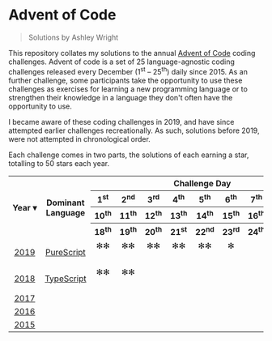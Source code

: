 Advent of Code
==============
> Solutions by Ashley Wright

This repository collates my solutions to the annual [Advent of Code](https://adventofcode.com) coding challenges. Advent of code is a set of 25 language-agnostic coding challenges released every December (1<sup>st</sup> – 25<sup>th</sup>) daily since 2015. As an further challenge, some participants take the opportunity to use these challenges as exercises for learning a new programming language or to strengthen their knowledge in a language they don't often have the opportunity to use.

I became aware of these coding challenges in 2019, and have since attempted earlier challenges recreationally. As such, solutions before 2019, were not attempted in chronological order.

Each challenge comes in two parts, the solutions of each earning a star, totalling to 50 stars each year.

<table>
  <tr>
    <th rowspan=4> Year&nbsp;▾
    <th rowspan=4> Dominant <br> Language
    <th colspan=9> Challenge Day
  <tr>
    <th> 1<sup>st</sup> <th> 2<sup>nd</sup> <th> 3<sup>rd</sup> <th> 4<sup>th</sup> <th> 5<sup>th</sup> <th> 6<sup>th</sup> <th> 7<sup>th</sup> <th> 8<sup>th</sup> <th> 9<sup>th</sup>
  <tr>
    <th> 10<sup>th</sup> <th> 11<sup>th</sup> <th> 12<sup>th</sup> <th> 13<sup>th</sup> <th> 14<sup>th</sup> <th> 15<sup>th</sup> <th> 16<sup>th</sup> <th> 17<sup>th</sup> <th rowspan=2 title=Code><small>CO<br>DE
  <tr>
    <th> 18<sup>th</sup> <th> 19<sup>th</sup> <th> 20<sup>th</sup> <th> 21<sup>st</sup> <th> 22<sup>nd</sup> <th> 23<sup>rd</sup> <th> 24<sup>th</sup> <th> 25<sup>th</sup>

  <tr align=center>
    <td rowspan=3> <a href=https://adventofcode.com/2019>2019</a>
    <td rowspan=3> <a href=http://www.purescript.org>PureScript</a>
    <td> ✻✻ <td> ✻✻ <td> ✻✻ <td> ✻✻ <td> ✻✻ <td> ✻ <td>   <td>   <td>
  <tr align=center>
    <td>   <td>   <td>   <td>   <td>   <td>   <td>   <td>
    <td rowspan=2><a href=https://github.com/AshleyWright/AdventOfCode/tree/master/2019>📁</a>
  <tr align=center>
    <td>   <td>   <td>   <td>   <td>   <td>   <td>   <td>  <tr align=center>
    <td rowspan=3> <a href=https://adventofcode.com/2018>2018</a>
    <td rowspan=3> <a href=https://www.typescriptlang.org>TypeScript</a>
    <td> ✻✻ <td> ✻✻ <td>   <td>   <td>   <td>   <td>   <td>   <td>
  <tr align=center>
    <td>   <td>   <td>   <td>   <td>   <td>   <td>   <td>
    <td rowspan=2><a href=https://github.com/AshleyWright/AdventOfCode/tree/master/2019>📁</a>
  <tr align=center>
    <td>   <td>   <td>   <td>   <td>   <td>   <td>   <td>

  <tr align=center>
    <td rowspan=3> <a href=https://adventofcode.com/2017>2017</a>
    <td rowspan=3>
    <td>   <td>   <td>   <td>   <td>   <td>   <td>   <td>   <td>
  <tr align=center>
    <td>   <td>   <td>   <td>   <td>   <td>   <td>   <td>
    <td rowspan=2>
  <tr align=center>
    <td>   <td>   <td>   <td>   <td>   <td>   <td>   <td>

  <tr align=center>
    <td rowspan=3> <a href=https://adventofcode.com/2016>2016</a>
    <td rowspan=3>
    <td>   <td>   <td>   <td>   <td>   <td>   <td>   <td>   <td>
  <tr align=center>
    <td>   <td>   <td>   <td>   <td>   <td>   <td>   <td>
    <td rowspan=2>
  <tr align=center>
    <td>   <td>   <td>   <td>   <td>   <td>   <td>   <td>

  <tr align=center>
    <td rowspan=3> <a href=https://adventofcode.com/2015>2015</a>
    <td rowspan=3>
    <td>   <td>   <td>   <td>   <td>   <td>   <td>   <td>   <td>
  <tr align=center>
    <td>   <td>   <td>   <td>   <td>   <td>   <td>   <td>
    <td rowspan=2>
  <tr align=center>
    <td>   <td>   <td>   <td>   <td>   <td>   <td>   <td>

</table>

